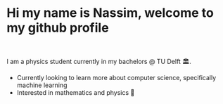# Hi my name is Nassim, welcome to my github profile

<br />

I am a physics student currently in my bachelors @ TU Delft :classical_building:.

- Currently looking to learn more about computer science, specifically machine learning
- Interested in mathematics and physics :notebook: